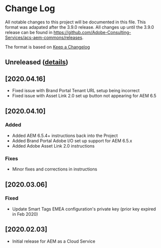 # Change Log

All notable changes to this project will be documented in this file. This format was adapated
after the 3.9.0 release. All changes up until the 3.9.0 release can be found in https://github.com/Adobe-Consulting-Services/acs-aem-commons/releases.

The format is based on [Keep a Changelog](http://keepachangelog.com)

## Unreleased ([details][unreleased changes details])
<!-- Keep this up to date! After a release, change the tag name to the latest release -->
[unreleased changes details]: https://github.com/Adobe-Consulting-Services/acs-aem-commons/compare/acs-aem-commons-4.3.2...HEAD

## [2020.04.16]

- Fixed issue with Brand Portal Tenant URL setup being incorrect
- Fixed issue with Asset Link 2.0 set up button not appearing for AEM 6.5

## [2020.04.10]

### Added
- Added AEM 6.5.4+ instructions back into the Project
- Added Brand Portal Adobe I/O set up support for AEM 6.5.x
- Added Adobe Asset Link 2.0 instructions

### Fixes
- Minor fixes and corrections in instructions

## [2020.03.06]

### Fixed
- Update Smart Tags EMEA configuration's private key (prior key expired in Feb 2020)

## [2020.02.03]

- Initial release for AEM as a Cloud Service
